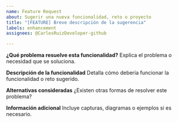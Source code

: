 ```yaml
---
name: Feature Request
about: Sugerir una nueva funcionalidad, reto o proyecto
title: "[FEATURE] Breve descripción de la sugerencia"
labels: enhancement
assignees: @CarlesRuizDeveloper-github

---
```


**¿Qué problema resuelve esta funcionalidad?**
Explica el problema o necesidad que se soluciona.

**Descripción de la funcionalidad**
Detalla cómo debería funcionar la funcionalidad o reto sugerido.

**Alternativas consideradas**
¿Existen otras formas de resolver este problema?

**Información adicional**
Incluye capturas, diagramas o ejemplos si es necesario.
